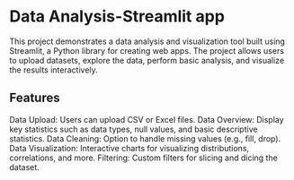 # Data Analysis-Streamlit app
This project demonstrates a data analysis and visualization tool built using Streamlit, a Python library for creating web apps. The project allows users to upload datasets, explore the data, perform basic analysis, and visualize the results interactively.

## Features
Data Upload: Users can upload CSV or Excel files.
Data Overview: Display key statistics such as data types, null values, and basic descriptive statistics.
Data Cleaning: Option to handle missing values (e.g., fill, drop).
Data Visualization: Interactive charts for visualizing distributions, correlations, and more.
Filtering: Custom filters for slicing and dicing the dataset.
